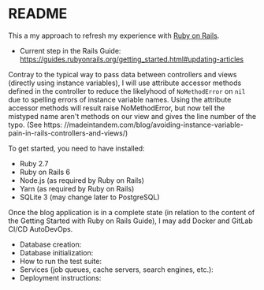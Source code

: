 # README

This a my approach to refresh my experience with [Ruby on Rails](https://rubyonrails.org/).

* Current step in the Rails Guide: https://guides.rubyonrails.org/getting_started.html#updating-articles

Contray to the typical way to pass data between controllers and views (directly using
instance variables), I will use attribute accessor methods defined in the controller to
reduce the likelyhood of `NoMethodError` on `nil` due to spelling errors of instance
variable names. Using the attribute accessor methods will result raise NoMethodError, but
now tell the mistyped name aren't methods on our view and gives the line number of the
typo. (See https: //madeintandem.com/blog/avoiding-instance-variable-pain-in-rails-controllers-and-views/)

To get started, you need to have installed:

* Ruby 2.7
* Ruby on Rails 6
* Node.js (as required by Ruby on Rails)
* Yarn (as required by Ruby on Rails)
* SQLite 3 (may change later to PostgreSQL)

Once the blog application is in a complete state (in relation to the content of the
Getting Started with Ruby on Rails Guide), I may add Docker and GitLab CI/CD AutoDevOps.

* Database creation:
* Database initialization:
* How to run the test suite:
* Services (job queues, cache servers, search engines, etc.):
* Deployment instructions:
